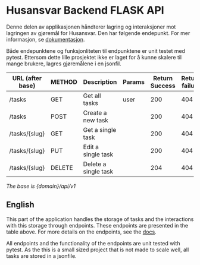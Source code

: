 # Husansvar Backend FLASK API
Denne delen av applikasjonen håndterer lagring og interaksjoner mot lagringen av gjøremål for Husansvar.
Den har følgende endepunkt. For mer informasjon, se [dokumentasjon](docs/apidoc.md).

Både endepunktene og funksjonliteten til endpunktene er unit testet med pytest. Ettersom dette lille prosjektet ikke er laget for å kunne skalere til mange brukere, lagres gjøremålene i en jsonfil.



| URL (after base) | METHOD | Description          | Params | Return Success | Return failure |
| ---------------- | ------ | -------------------- | ------ | -------------- | -------------- |
| /tasks           | GET    | Get all tasks        | user   | 200            | 404            |
| /tasks           | POST   | Create a new task    |        | 200            | 404            |
| /tasks/{slug}    | GET    | Get a single task    |        | 200            | 404            |
| /tasks/{slug}    | PUT    | Edit a single task   |        | 200            | 404            |
| /tasks/{slug}    | DELETE | Delete a single task |        | 204            | 404            |

*The base is {domain}/api/v1*

## English
This part of the application handles the storage of tasks and the interactions with this storage through endpoints.
These endpoints are presented in the table above. For more details on the endpoints, see the [docs](docs/apidoc.md).

All endpoints and the functionality of the endpoints are unit tested with pytest. As the this is a small sized project that is not made to scale well, all tasks are stored in a jsonfile.


